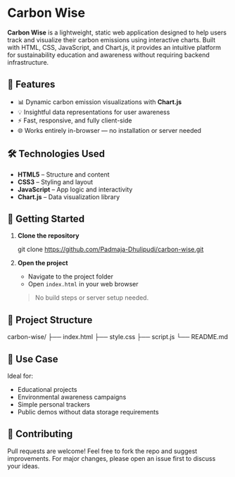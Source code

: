 # Carbon Wise

**Carbon Wise** is a lightweight, static web application designed to help users track and visualize their carbon emissions using interactive charts. Built with HTML, CSS, JavaScript, and Chart.js, it provides an intuitive platform for sustainability education and awareness without requiring backend infrastructure.


## 🌿 Features

- 📊 Dynamic carbon emission visualizations with **Chart.js**
- 💡 Insightful data representations for user awareness
- ⚡ Fast, responsive, and fully client-side
- 🌐 Works entirely in-browser — no installation or server needed



## 🛠️ Technologies Used

- **HTML5** – Structure and content  
- **CSS3** – Styling and layout  
- **JavaScript** – App logic and interactivity  
- **Chart.js** – Data visualization library



## 🚀 Getting Started

1. **Clone the repository**
 
   git clone https://github.com/Padmaja-Dhulipudi/carbon-wise.git
  

2. **Open the project**
   - Navigate to the project folder
   - Open `index.html` in your web browser

   > No build steps or server setup needed.



## 📂 Project Structure

carbon-wise/
├── index.html
├── style.css
├── script.js
└── README.md


## 🎯 Use Case

Ideal for:
- Educational projects
- Environmental awareness campaigns
- Simple personal trackers
- Public demos without data storage requirements


## 🤝 Contributing

Pull requests are welcome! Feel free to fork the repo and suggest improvements. For major changes, please open an issue first to discuss your ideas.


